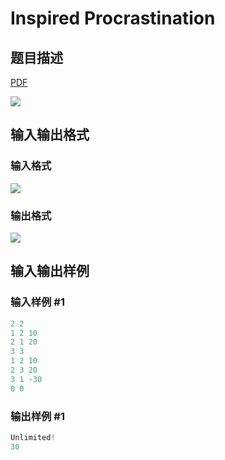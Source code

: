 # Inspired Procrastination

## 题目描述

[problemUrl]: https://uva.onlinejudge.org/index.php?option=com_onlinejudge&Itemid=8&category=823&page=show_problem&problem=4621

[PDF](https://uva.onlinejudge.org/external/127/p12768.pdf)

![](https://cdn.luogu.com.cn/upload/vjudge_pic/UVA12768/82b9b14a008fea5f1a16d74ebd10b1ec32f39b38.png)

## 输入输出格式

### 输入格式

![](https://cdn.luogu.com.cn/upload/vjudge_pic/UVA12768/7543022fb2535bf219542e833a20f19b915be53d.png)

### 输出格式

![](https://cdn.luogu.com.cn/upload/vjudge_pic/UVA12768/47fe4950dd5fa7fa5a9041cb699571117ee18073.png)

## 输入输出样例

### 输入样例 #1

```cpp
2 2
1 2 10
2 1 20
3 3
1 2 10
2 3 20
3 1 -30
0 0
```


### 输出样例 #1

```cpp
Unlimited!
30
```



